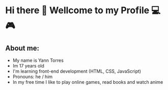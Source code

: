 # Hi there 👋 Wellcome to my Profile 💻🎮

## About me:
- My name is Yann Torres
- Im 17 years old
- I'm learning front-end development (HTML, CSS, JavaScript)
- Pronouns: he / him
- In my free time I like to play online games, read books and watch anime


<!--
**YannTorres/YannTorres** is a ✨ _special_ ✨ repository because its `README.md` (this file) appears on your GitHub profile.

Here are some ideas to get you started:

- 🔭 I’m currently working on ...
- 🌱 I’m currently learning ...
- 👯 I’m looking to collaborate on ...
- 🤔 I’m looking for help with ...
- 💬 Ask me about ...
- 📫 How to reach me: ...
- 😄 Pronouns: ...
- ⚡ Fun fact: ...
-->

